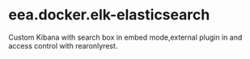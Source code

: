 # eea.docker.elk-elasticsearch

Custom Kibana with search box in embed mode,external plugin in and access control with rearonlyrest.
